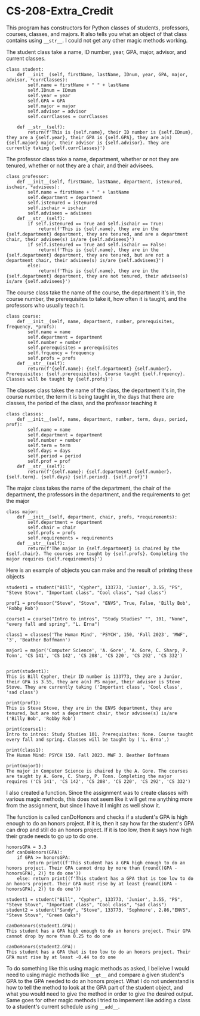 # CS-208-Extra_Credit

This program has constructors for Python classes of students, professors, courses, classes, and majors. It also tells you what an object of that class contains using ``__str__``. I could not get any other magic methods working.

The student class take a name, ID number, year, GPA, major, advisor, and current classes.
```
class student:
    def __init__(self, firstName, lastName, IDnum, year, GPA, major, advisor, *currClasses):
        self.name = firstName + " " + lastName
        self.IDnum = IDnum
        self.year = year
        self.GPA = GPA
        self.major = major
        self.advisor = advisor
        self.currClasses = currClasses

    def __str__(self):
        return(f'This is {self.name}, their ID number is {self.IDnum}, they are a {self.year}, their GPA is {self.GPA}, they are a(n) {self.major} major, their advisor is {self.advisor}. They are currently taking {self.currClasses}')
```

The professor class take a name, department, whether or not they are tenured, whether or not they are a chair, and their advisees.
```
class professor:
    def __init__(self, firstName, lastName, department, istenured, ischair, *advisees):
        self.name = firstName + " " + lastName
        self.department = department
        self.istenured = istenured
        self.ischair = ischair
        self.advisees = advisees
    def __str__(self):
        if self.istenured == True and self.ischair == True:
            return(f'This is {self.name}, they are in the {self.department} department, they are tenured, and are a department chair, their advisee(s) is/are {self.advisees}')
        if self.istenured == True and self.ischair == False:
            return(f'This is {self.name}, they are in the {self.department} department, they are tenured, but are not a department chair, their advisee(s) is/are {self.advisees}')
        else:
            return(f'This is {self.name}, they are in the {self.department} department, they are not tenured, their advisee(s) is/are {self.advisees}')
```

The course class take the name of the course, the department it's in, the course number, the prerequisites to take it, how often it is taught, and the professors who usually teach it.

```
class course:
    def __init__(self, name, department, number, prerequisites, frequency, *profs):
        self.name = name
        self.department = department
        self.number = number
        self.prerequisites = prerequisites
        self.frquency = frequency
        self.profs = profs
    def __str__(self):
        return(f'{self.name}: {self.department} {self.number}. Prerequisites: {self.prerequisites}. Course taught {self.frquency}. Classes will be taught by {self.profs}')
```

The classes class takes the name of the class, the department it's in, the course number, the term it is being taught in, the days that there are classes, the period of the class, and the professor teaching it

```
class classes:
    def __init__(self, name, department, number, term, days, period, prof):
        self.name = name
        self.department = department
        self.number = number
        self.term = term
        self.days = days
        self.period = period
        self.prof = prof
    def __str__(self):
        return(f'{self.name}: {self.department} {self.number}. {self.term}. {self.days} {self.period}. {self.prof}')
```

The major class takes the name of the department, the chair of the department, the professors in the department, and the requirements to get the major
```
class major:
    def __init__(self, department, chair, profs, *requirements):
        self.department = department
        self.chair = chair
        self.profs = profs
        self.requirements = requirements
    def __str__(self):
        return(f'The major in {self.department} is chaired by the {self.chair}. The courses are taught by {self.profs}. Completing the major requires {self.requirements}')
```
Here is an example of objects you can make and the result of printing these objects
```
student1 = student("Bill", "Cypher", 133773, 'Junior', 3.55, "PS", "Steve Stove", "Important class", "Cool class", "sad class")

prof1 = professor("Steve", "Stove", "ENVS", True, False, 'Billy Bob', 'Robby Rob')

course1 = course("Intro to intros", "Study Studies" "", 101, "None", "every fall and spring", "L. Erna")

class1 = classes('The Human Mind', 'PSYCH', 150, 'Fall 2023', 'MWF', '3', 'Beather Boffmann')

major1 = major('Computer Science', 'A. Gore', 'A. Gore, C. Sharp, P. Tonn', 'CS 141', 'CS 142', 'CS 208', 'CS 220', 'CS 292', 'CS 332')
    
```
```
print(student1):
This is Bill Cypher, their ID number is 133773, they are a Junior, their GPA is 3.55, they are a(n) PS major, their advisor is Steve Stove. They are currently taking ('Important class', 'Cool class', 'sad class')

print(prof1):
This is Steve Stove, they are in the ENVS department, they are tenured, but are not a department chair, their advisee(s) is/are ('Billy Bob', 'Robby Rob')

print(course1):
Intro to intros: Study Studies 101. Prerequisites: None. Course taught every fall and spring. Classes will be taught by ('L. Erna',)

print(class1):
The Human Mind: PSYCH 150. Fall 2023. MWF 3. Beather Boffmann

print(major1):
The major in Computer Science is chaired by the A. Gore. The courses are taught by A. Gore, C. Sharp, P. Tonn. Completing the major requires ('CS 141', 'CS 142', 'CS 208', 'CS 220', 'CS 292', 'CS 332')
```

I also created a function. Since the assignment was to create classes with various magic methods, this does not seem like it will get me anything more from the assignment, but since I have it I might as well show it.

The function is called canDoHonors and checks if a student's GPA is high enough to do an honors project. If it is, then it say how far the student's GPA can drop and still do an honors project. If it is too low, then it says how high their grade needs to go up to do one.

```
honorsGPA = 3.3
def canDoHonors(GPA):
    if GPA >= honorsGPA:
        return print((f'This student has a GPA high enough to do an honors project. Their GPA cannot drop by more than {round((GPA - honorsGPA), 2)} to do one'))
    else: return print((f'This student has a GPA that is too low to do an honors project. Their GPA must rise by at least {round((GPA - honorsGPA), 2)} to do one'))
```
```   
student1 = student("Bill", "Cypher", 133773, 'Junior', 3.55, "PS", "Steve Stove", "Important class", "Cool class", "sad class")
student2 = student("Sandy", "Stove", 133773, 'Sophmore', 2.86,"ENVS", "Steve Stove", "Green Oaks")

canDoHonors(student1.GPA):
This student has a GPA high enough to do an honors project. Their GPA cannot drop by more than 0.25 to do one

canDoHonors(student2.GPA):
This student has a GPA that is too low to do an honors project. Their GPA must rise by at least -0.44 to do one
```

To do something like this using magic methods as asked, I belieive I would need to using magic methods like ``__gt__`` and compare a given student's GPA to the GPA needed to do an honors project. What I do not understand is how to tell the method to look at the GPA part of the student object, and what you would need to give the method in order to give the desired output. Same goes for other magic methods I tried to impement like adding a class to a student's current schedule using ``__add__``. 
